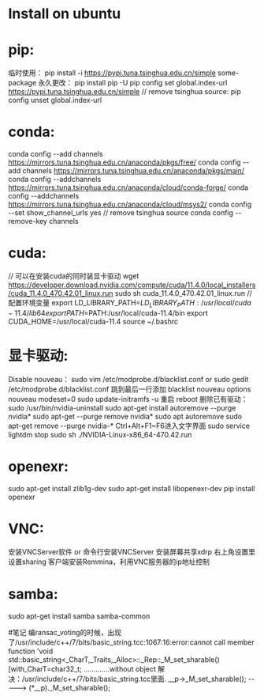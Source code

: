 # Install on ubuntu
# pip:
  临时使用：
    pip install -i https://pypi.tuna.tsinghua.edu.cn/simple some-package
  永久更改：
    pip install pip -U
    pip config set global.index-url https://pypi.tuna.tsinghua.edu.cn/simple
  // remove tsinghua source:
    pip config unset global.index-url
  
# conda:
  conda config --add channels https://mirrors.tuna.tsinghua.edu.cn/anaconda/pkgs/free/
  conda config --add channels https://mirrors.tuna.tsinghua.edu.cn/anaconda/pkgs/main/
  conda config --addchannels https://mirrors.tuna.tsinghua.edu.cn/anaconda/cloud/conda-forge/
  conda config --addchannels https://mirrors.tuna.tsinghua.edu.cn/anaconda/cloud/msys2/
  conda config --set show_channel_urls yes
  // remove tsinghua source
  conda config --remove-key channels
  
# cuda:
  // 可以在安装cuda的同时装显卡驱动
  wget https://developer.download.nvidia.com/compute/cuda/11.4.0/local_installers/cuda_11.4.0_470.42.01_linux.run
  sudo sh cuda_11.4.0_470.42.01_linux.run
  // 配置环境变量
  export LD_LIBRARY_PATH=$LD_LIBRARY_PATH:/usr/local/cuda-11.4/lib64
  export PATH=$PATH:/usr/local/cuda-11.4/bin
  export CUDA_HOME=/usr/local/cuda-11.4
  source ~/.bashrc

 # 显卡驱动:
  Disable nouveau：
    sudo vim /etc/modprobe.d/blacklist.conf or sudo gedit /etc/modprobe.d/blacklist.conf
    跳到最后一行添加 blacklist nouveau 
    options nouveau modeset=0
    sudo update-initramfs -u
    重启 reboot
  删除已有驱动：
    sudo /usr/bin/nvidia-uninstall
    sudo apt-get install autoremove --purge nvidia*
    sudo apt-get --purge remove nvidia*
    sudo apt autoremove
    sudo apt-get remove --purge nvidia-\*
  Ctrl+Alt+F1~F6进入文字界面
    sudo service lightdm stop
    sudo sh ./NVIDIA-Linux-x86_64-470.42.run

# openexr:
  sudo apt-get install zlib1g-dev
  sudo apt-get install libopenexr-dev
  pip install openexr

# VNC:
  安装VNCServer软件 or 命令行安装VNCServer
  安装屏幕共享xdrp
  右上角设置里设置sharing
  客户端安装Remmina，利用VNC服务器的ip地址控制
# samba:
  sudo apt-get install samba samba-common
  
#笔记
  编ransac_voting的时候，出现了/usr/include/c++/7/bits/basic_string.tcc:1067:16:error:cannot call member function 'void std::basic_string<_CharT,_Traits,_Alloc>::_Rep::_M_set_sharable()[with_CharT=char32_t; .............without object
  解决：/usr/include/c++/7/bits/basic_string.tcc里面.  __p->_M_set_sharable();  ----->  (*__p)._M_set_sharable();
  
